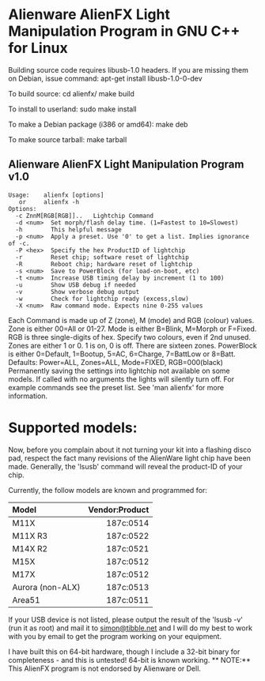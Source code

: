 # Alienware AlienFX Light Manipulation Program in GNU C++ for Linux
Building source code requires libusb-1.0 headers.
If you are missing them on Debian, issue command:
  apt-get install libusb-1.0-0-dev

To build source:
  cd alienfx/
  make build

To install to userland:
  sudo make install

To make a Debian package (i386 or amd64):
  make deb

To make source tarball:
  make tarball
## Alienware AlienFX Light Manipulation Program v1.0
```
Usage:    alienfx [options]
   or     alienfx -h
Options:
  -c ZnnM[RGB[RGB]]..   Lightchip Command
  -d <num>  Set morph/flash delay time. (1=Fastest to 10=Slowest)
  -h        This helpful message
  -p <num>  Apply a preset. Use '0' to get a list. Implies ignorance of -c.
  -P <hex>  Specify the hex ProductID of lightchip
  -r        Reset chip; software reset of lightchip
  -R        Reboot chip; hardware reset of lightchip
  -s <num>  Save to PowerBlock (for load-on-boot, etc)
  -t <num>  Increase USB timing delay by increment (1 to 100)
  -u        Show USB debug if needed
  -v        Show verbose debug output
  -w        Check for lightchip ready (excess,slow)
  -X <num>  Raw command mode. Expects nine 0-255 values
```
Each Command is made up of Z (zone), M (mode) and RGB (colour) values.
Zone is either 00=All or 01-27.
Mode is either B=Blink, M=Morph or F=Fixed.
RGB is three single-digits of hex. Specify two colours, even if 2nd unused.
Zones are either 1 or 0. 1 is on, 0 is off. There are sixteen zones.
PowerBlock is either 0=Default, 1=Bootup, 5=AC, 6=Charge, 7=BattLow or 8=Batt.
Defaults: Power=ALL, Zones=ALL, Mode=FIXED, RGB=000(black)
Permanently saving the settings into lightchip not available on some models.
If called with no arguments the lights will silently turn off.
For example commands see the preset list.
See 'man alienfx' for more information.

# Supported models:
Now, before you complain about it not turning your kit into a flashing disco pad, respect the fact many revisions of the AlienWare light chip have been made.   Generally, the 'lsusb' command will reveal the product-ID of your chip.

Currently, the follow models are known and programmed for:

|Model           |Vendor:Product|
|:-------------- | ------------:|
|M11X            |     187c:0514|
|M11X R3         |     187c:0522|	
|M14X R2         |     187c:0521|
|M15X            |     187c:0512|
|M17X            |     187c:0512|
|Aurora (non-ALX)|     187c:0513|
|Area51          |     187c:0511|

If your USB device is not listed, please output the result of the 
'lsusb -v' (run it as root) and mail it to <simon@tibble.net> and I
will do my best to work with you by email to get the program working
on your equipment.

I have built this on 64-bit hardware, though I include a 32-bit binary for
completeness - and this is untested!  64-bit is known working.
** NOTE:** This AlienFX program is not endorsed by Alienware or Dell.

